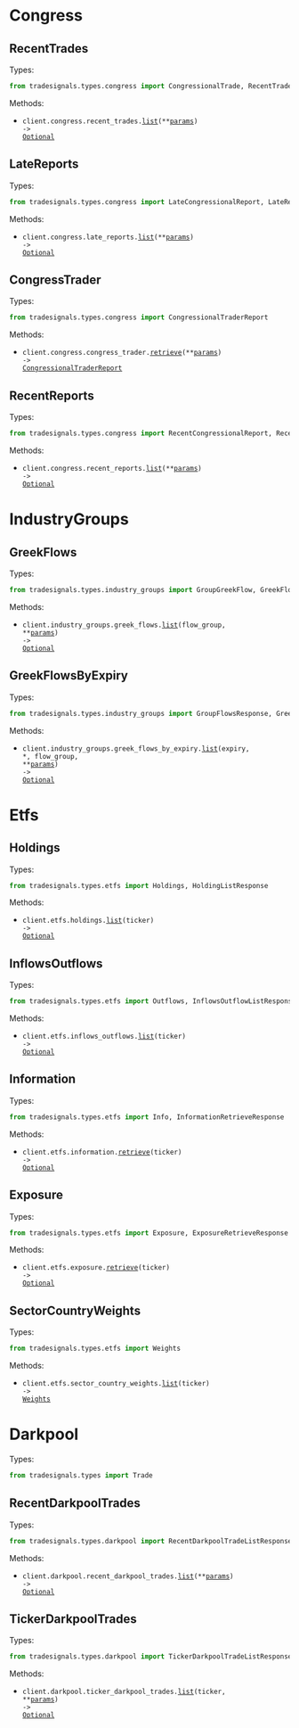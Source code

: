 # Congress

## RecentTrades

Types:

```python
from tradesignals.types.congress import CongressionalTrade, RecentTradeListResponse
```

Methods:

- <code title="get /api/congress/recent-trades">client.congress.recent_trades.<a href="./src/tradesignals/resources/congress/recent_trades.py">list</a>(\*\*<a href="src/tradesignals/types/congress/recent_trade_list_params.py">params</a>) -> <a href="./src/tradesignals/types/congress/recent_trade_list_response.py">Optional</a></code>

## LateReports

Types:

```python
from tradesignals.types.congress import LateCongressionalReport, LateReportListResponse
```

Methods:

- <code title="get /api/congress/late-reports">client.congress.late_reports.<a href="./src/tradesignals/resources/congress/late_reports.py">list</a>(\*\*<a href="src/tradesignals/types/congress/late_report_list_params.py">params</a>) -> <a href="./src/tradesignals/types/congress/late_report_list_response.py">Optional</a></code>

## CongressTrader

Types:

```python
from tradesignals.types.congress import CongressionalTraderReport
```

Methods:

- <code title="get /api/congress/congress-trader">client.congress.congress_trader.<a href="./src/tradesignals/resources/congress/congress_trader.py">retrieve</a>(\*\*<a href="src/tradesignals/types/congress/congress_trader_retrieve_params.py">params</a>) -> <a href="./src/tradesignals/types/congress/congressional_trader_report.py">CongressionalTraderReport</a></code>

## RecentReports

Types:

```python
from tradesignals.types.congress import RecentCongressionalReport, RecentReportListResponse
```

Methods:

- <code title="get /api/congress/recent-reports">client.congress.recent_reports.<a href="./src/tradesignals/resources/congress/recent_reports.py">list</a>(\*\*<a href="src/tradesignals/types/congress/recent_report_list_params.py">params</a>) -> <a href="./src/tradesignals/types/congress/recent_report_list_response.py">Optional</a></code>

# IndustryGroups

## GreekFlows

Types:

```python
from tradesignals.types.industry_groups import GroupGreekFlow, GreekFlowListResponse
```

Methods:

- <code title="get /api/group-flow/{flow_group}/greek-flow">client.industry_groups.greek_flows.<a href="./src/tradesignals/resources/industry_groups/greek_flows.py">list</a>(flow_group, \*\*<a href="src/tradesignals/types/industry_groups/greek_flow_list_params.py">params</a>) -> <a href="./src/tradesignals/types/industry_groups/greek_flow_list_response.py">Optional</a></code>

## GreekFlowsByExpiry

Types:

```python
from tradesignals.types.industry_groups import GroupFlowsResponse, GreekFlowsByExpiryListResponse
```

Methods:

- <code title="get /api/group-flow/{flow_group}/greek-flow/{expiry}">client.industry_groups.greek_flows_by_expiry.<a href="./src/tradesignals/resources/industry_groups/greek_flows_by_expiry.py">list</a>(expiry, \*, flow_group, \*\*<a href="src/tradesignals/types/industry_groups/greek_flows_by_expiry_list_params.py">params</a>) -> <a href="./src/tradesignals/types/industry_groups/greek_flows_by_expiry_list_response.py">Optional</a></code>

# Etfs

## Holdings

Types:

```python
from tradesignals.types.etfs import Holdings, HoldingListResponse
```

Methods:

- <code title="get /api/etfs/{ticker}/holdings">client.etfs.holdings.<a href="./src/tradesignals/resources/etfs/holdings.py">list</a>(ticker) -> <a href="./src/tradesignals/types/etfs/holding_list_response.py">Optional</a></code>

## InflowsOutflows

Types:

```python
from tradesignals.types.etfs import Outflows, InflowsOutflowListResponse
```

Methods:

- <code title="get /api/etfs/{ticker}/in-outflow">client.etfs.inflows_outflows.<a href="./src/tradesignals/resources/etfs/inflows_outflows.py">list</a>(ticker) -> <a href="./src/tradesignals/types/etfs/inflows_outflow_list_response.py">Optional</a></code>

## Information

Types:

```python
from tradesignals.types.etfs import Info, InformationRetrieveResponse
```

Methods:

- <code title="get /api/etfs/{ticker}/info">client.etfs.information.<a href="./src/tradesignals/resources/etfs/information.py">retrieve</a>(ticker) -> <a href="./src/tradesignals/types/etfs/information_retrieve_response.py">Optional</a></code>

## Exposure

Types:

```python
from tradesignals.types.etfs import Exposure, ExposureRetrieveResponse
```

Methods:

- <code title="get /api/etfs/{ticker}/exposure">client.etfs.exposure.<a href="./src/tradesignals/resources/etfs/exposure.py">retrieve</a>(ticker) -> <a href="./src/tradesignals/types/etfs/exposure_retrieve_response.py">Optional</a></code>

## SectorCountryWeights

Types:

```python
from tradesignals.types.etfs import Weights
```

Methods:

- <code title="get /api/etfs/{ticker}/weights">client.etfs.sector_country_weights.<a href="./src/tradesignals/resources/etfs/sector_country_weights.py">list</a>(ticker) -> <a href="./src/tradesignals/types/etfs/weights.py">Weights</a></code>

# Darkpool

Types:

```python
from tradesignals.types import Trade
```

## RecentDarkpoolTrades

Types:

```python
from tradesignals.types.darkpool import RecentDarkpoolTradeListResponse
```

Methods:

- <code title="get /api/darkpool/recent">client.darkpool.recent_darkpool_trades.<a href="./src/tradesignals/resources/darkpool/recent_darkpool_trades.py">list</a>(\*\*<a href="src/tradesignals/types/darkpool/recent_darkpool_trade_list_params.py">params</a>) -> <a href="./src/tradesignals/types/darkpool/recent_darkpool_trade_list_response.py">Optional</a></code>

## TickerDarkpoolTrades

Types:

```python
from tradesignals.types.darkpool import TickerDarkpoolTradeListResponse
```

Methods:

- <code title="get /api/darkpool/{ticker}">client.darkpool.ticker_darkpool_trades.<a href="./src/tradesignals/resources/darkpool/ticker_darkpool_trades.py">list</a>(ticker, \*\*<a href="src/tradesignals/types/darkpool/ticker_darkpool_trade_list_params.py">params</a>) -> <a href="./src/tradesignals/types/darkpool/ticker_darkpool_trade_list_response.py">Optional</a></code>

